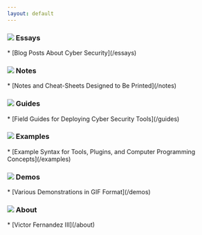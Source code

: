 ```yaml
---
layout: default
---
```


<h3><img src="{{ site.baseurl }}/_assets/notes.png"> Essays </h3>
* [Blog Posts About Cyber Security](/essays)

<h3><img src="{{ site.baseurl }}/_assets/notes.png"> Notes</h3>
* [Notes and Cheat-Sheets Designed to Be Printed](/notes)

<h3><img src="{{ site.baseurl }}/_assets/notes.png"> Guides</h3>
* [Field Guides for Deploying Cyber Security Tools](/guides)

<h3><img src="{{ site.baseurl }}/_assets/notes.png"> Examples</h3>
* [Example Syntax for Tools, Plugins, and Computer Programming Concepts](/examples)

<h3><img src="{{ site.baseurl }}/_assets/notes.png"> Demos</h3>
* [Various Demonstrations in GIF Format](/demos)

<h3><img src="{{ site.baseurl }}/_assets/notes.png"> About</h3>
* [Victor Fernandez III](/about)
